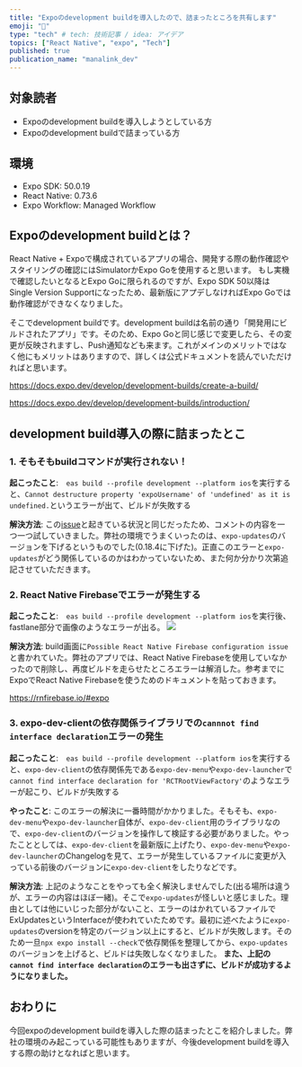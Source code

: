 ```yaml
---
title: "Expoのdevelopment buildを導入したので、詰まったところを共有します"
emoji: "🍎"
type: "tech" # tech: 技術記事 / idea: アイデア
topics: ["React Native", "expo", "Tech"]
published: true
publication_name: "manalink_dev"
---
```


## 対象読者
- Expoのdevelopment buildを導入しようとしている方
- Expoのdevelopment buildで詰まっている方

## 環境
- Expo SDK: 50.0.19
- React Native: 0.73.6
- Expo Workflow: Managed Workflow

## Expoのdevelopment buildとは？
React Native + Expoで構成されているアプリの場合、開発する際の動作確認やスタイリングの確認にはSimulatorかExpo Goを使用すると思います。
もし実機で確認したいとなるとExpo Goに限られるのですが、Expo SDK 50以降はSingle Version Supportになったため、最新版にアプデしなければExpo Goでは動作確認ができなくなりました。

そこでdevelopment buildです。development buildは名前の通り「開発用にビルドされたアプリ」です。そのため、Expo Goと同じ感じで変更したら、その変更が反映されますし、Push通知なども来ます。これがメインのメリットではなく他にもメリットはありますので、詳しくは公式ドキュメントを読んでいただければと思います。

https://docs.expo.dev/develop/development-builds/create-a-build/

https://docs.expo.dev/develop/development-builds/introduction/

## development build導入の際に詰まったとこ
### 1. そもそもbuildコマンドが実行されない！
**起こったこと**:　`eas build --profile development --platform ios`を実行すると、`Cannot destructure property 'expoUsername' of 'undefined' as it is undefined.`というエラーが出て、ビルドが失敗する

**解決方法**: この[issue](https://github.com/expo/expo/issues/25894)と起きている状況と同じだったため、コメントの内容を一つ一つ試していきました。弊社の環境でうまくいったのは、`expo-updates`のバージョンを下げるというものでした(0.18.4に下げた)。正直このエラーと`expo-updates`がどう関係しているのかはわかっていないため、また何か分かり次第追記させていただきます。

### 2. React Native Firebaseでエラーが発生する
**起こったこと**:　`eas build --profile development --platform ios`を実行後、fastlane部分で画像のようなエラーが出る。
![](https://storage.googleapis.com/zenn-user-upload/639814d993f4-20240604.png)

**解決方法**: build画面に`Possible React Native Firebase configuration issue`と書かれていた。弊社のアプリでは、React Native Firebaseを使用していなかったので削除し、再度ビルドを走らせたところエラーは解消した。参考までにExpoでReact Native Firebaseを使うためのドキュメントを貼っておきます。

https://rnfirebase.io/#expo

### 3. expo-dev-clientの依存関係ライブラリでの`cannnot find interface declaration`エラーの発生
**起こったこと**:　`eas build --profile development --platform ios`を実行すると、`expo-dev-client`の依存関係先である`expo-dev-menu`や`expo-dev-launcher`で`cannot find interface declaration for 'RCTRootViewFactory'`のようなエラーが起こり、ビルドが失敗する

**やったこと**: このエラーの解決に一番時間がかかりました。そもそも、`expo-dev-menu`や`expo-dev-launcher`自体が、`expo-dev-client`用のライブラリなので、`expo-dev-client`のバージョンを操作して検証する必要がありました。やったこととしては、`expo-dev-client`を最新版に上げたり、`expo-dev-menu`や`expo-dev-launcher`のChangelogを見て、エラーが発生しているファイルに変更が入っている前後のバージョンに`expo-dev-client`をしたりなどです。

**解決方法**: 上記のようなことをやっても全く解決しませんでした(出る場所は違うが、エラーの内容はほぼ一緒)。そこで`expo-updates`が怪しいと感じました。理由としては他にいじった部分がないこと、エラーのはかれているファイルでExUpdatesというInterfaceが使われていたためです。最初に述べたように`expo-updates`のversionを特定のバージョン以上にすると、ビルドが失敗します。そのため一旦`npx expo install --check`で依存関係を整理してから、`expo-updates`のバージョンを上げると、ビルドは失敗しなくなりました。
**また、上記の`cannot find interface declaration`のエラーも出さずに、ビルドが成功するようになりました。**

## おわりに
今回expoのdevelopment buildを導入した際の詰まったとこを紹介しました。弊社の環境のみ起こっている可能性もありますが、今後development buildを導入する際の助けとなればと思います。
